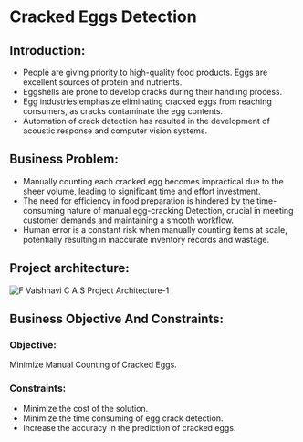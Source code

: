 # Cracked Eggs Detection
## Introduction:
* People are giving priority to high-quality food products. Eggs are excellent sources of protein and nutrients.
* Eggshells are prone to develop cracks during their handling process.
* Egg industries emphasize eliminating cracked eggs from reaching consumers, as cracks contaminate the egg contents.
* Automation of crack detection has resulted in the development of acoustic response and computer vision systems.
## Business Problem:
* Manually counting each cracked egg becomes impractical due to the sheer volume, leading to significant time and effort investment.
* The need for efficiency in food preparation is hindered by the time-consuming nature of manual egg-cracking Detection, crucial in meeting customer demands and maintaining a smooth workflow.
* Human error is a constant risk when manually counting items at scale, potentially resulting in inaccurate inventory records and wastage.
## Project architecture:
![F Vaishnavi C A S Project Architecture-1](https://github.com/VaishnaviCASGitHub/Cracked_Eggs_Detection/assets/110765089/db55659e-739d-483b-b8cf-35adea44fa71)
## Business Objective And Constraints:
### Objective:
Minimize Manual Counting of Cracked Eggs.
### Constraints:
* Minimize the cost of the solution.
* Minimize the time consuming of egg crack detection.
* Increase the accuracy in the prediction of cracked eggs.
